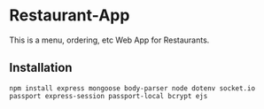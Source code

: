 # Restaurant-App
This is a menu, ordering, etc Web App for Restaurants.

## Installation
```
npm install express mongoose body-parser node dotenv socket.io passport express-session passport-local bcrypt ejs
```
